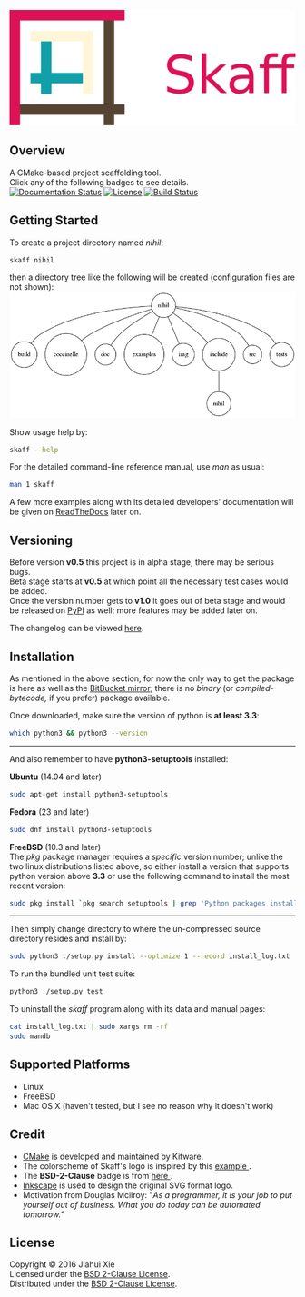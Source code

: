 ![skaff](img/banner.png)

## Overview
A CMake-based project scaffolding tool.  
Click any of the following badges to see details.  
[![Documentation Status](
https://readthedocs.org/projects/skaff/badge/?version=latest)](
http://skaff.readthedocs.io/en/latest/?badge=latest)
[![License](
https://img.shields.io/badge/license-BSD%202--Clause-blue.svg)](
http://opensource.org/licenses/BSD-2-Clause)
[![Build Status](
https://semaphoreci.com/api/v1/jhxie/skaff/branches/master/badge.svg)](
https://semaphoreci.com/jhxie/skaff)

## Getting Started
To create a project directory named *nihil*:
```bash
skaff nihil
```
then a directory tree like the following will be created
(configuration files are not shown):  
![tree](doc/source/img/output_tree.png)  

Show usage help by:
```bash
skaff --help
```

For the detailed command-line reference manual, use *man* as usual:
```bash
man 1 skaff
```

A few more examples along with its detailed developers' documentation will be
given on [ReadTheDocs](http://skaff.readthedocs.io/en/latest/) later on.

## Versioning
Before version **v0.5** this project is in alpha stage, there may be serious
bugs.  
Beta stage starts at **v0.5** at which point all the necessary test cases would
be added.  
Once the version number gets to **v1.0** it goes out of beta stage and would
be released on [PyPI](https://pypi.python.org/pypi) as well; more features may
be added later on.

The changelog can be viewed [here](CHANGELOG.md).

## Installation
As mentioned in the above section, for now the only way to get the package is
here as well as the [BitBucket mirror](https://bitbucket.org/jhxie/skaff);
there is no *binary* (or *compiled-bytecode,* if you prefer) package available.

Once downloaded, make sure the version of python is **at least 3.3**:
```bash
which python3 && python3 --version
```

-------------------------------------------------------------------------------

And also remember to have **python3-setuptools** installed:

**Ubuntu** (14.04 and later)
```bash
sudo apt-get install python3-setuptools
```

**Fedora** (23 and later)
```bash
sudo dnf install python3-setuptools
```

**FreeBSD** (10.3 and later)  
The *pkg* package manager requires a *specific* version number; unlike the two
linux distributions listed above, so either install a version that supports
python version above **3.3** or use the following command to install the most
recent version:
```bash
sudo pkg install `pkg search setuptools | grep 'Python packages installer' | sort | awk 'END{print $1}'`
```

-------------------------------------------------------------------------------

Then simply change directory to where the un-compressed source directory
resides and install by:
```bash
sudo python3 ./setup.py install --optimize 1 --record install_log.txt
```

To run the bundled unit test suite:
```bash
python3 ./setup.py test
```

To uninstall the *skaff* program along with its data and manual pages:
```bash
cat install_log.txt | sudo xargs rm -rf
sudo mandb
```

## Supported Platforms
* Linux
* FreeBSD
* Mac OS X (haven't tested, but I see no reason why it doesn't work)

## Credit
* [CMake](https://cmake.org) is developed and maintained by Kitware.
* The colorscheme of Skaff's logo is inspired by this
[example
](http://i34.photobucket.com/albums/d142/JanetB0601/ColorComboChallenge72.jpg).
* The **BSD-2-Clause** badge is from [here
](https://github.com/demhydraz/badge-collection).
* [Inkscape](https://inkscape.org/) is used to design the original SVG format
logo.
* Motivation from Douglas Mcilroy: "*As a programmer, it is your job to put
yourself out of business. What you do today can be automated tomorrow.*"

## License
Copyright &copy; 2016 Jiahui Xie  
Licensed under the [BSD 2-Clause License][BSD2].  
Distributed under the [BSD 2-Clause License][BSD2].

[BSD2]: https://opensource.org/licenses/BSD-2-Clause
